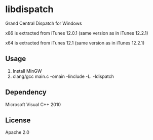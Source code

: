 libdispatch
===========
Grand Central Dispatch for Windows

x86 is extracted from iTunes 12.0.1 (same version as in iTunes 12.2.1)

x64 is extracted from iTunes 12.1 (same version as in iTunes 12.2.1)

Usage
-----
1. Install MinGW
2. clang/gcc main.c -omain -Iinclude -L. -ldispatch

Dependency
----------
Microsoft Visual C++ 2010

License
-------
Apache 2.0

